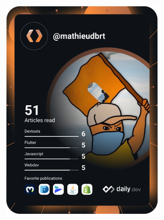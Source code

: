 <a href="https://app.daily.dev/mathieudbrt"><img src="https://github.com/MathieuDubart/MathieuDubart/blob/main/devcard.svg" width="400" alt="Mathieu Dubart's Dev Card"/></a>

